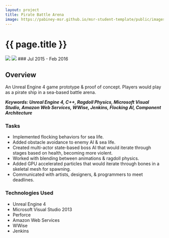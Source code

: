 ```yaml
---
layout: project
title: Pirate Battle Arena
image: https://pabiney-msr.github.io/msr-student-template/public/images/kraken.png
---
```

<h1 id="project-title">{{ page.title }}</h1>
<img class="project-image" src="https://pabiney-msr.github.io/msr-student-template/public/images/kraken.png"/>
<img class="project-image" src="https://pabiney-msr.github.io/msr-student-template/public/images/krakenvsland.png"/>
### Jul 2015 - Feb 2016

## Overview
An Unreal Engine 4 game prototype & proof of concept. Players would play as a pirate ship in a sea-based battle arena.

<b><i>Keywords: Unreal Engine 4, C++, Ragdoll Physics, Microsoft Visual Studio, Amazon Web Services, WWise, Jenkins, Flocking AI, Component Architecture</i></b>

### Tasks
* Implemented flocking behaviors for sea life.
* Added obstacle avoidance to enemy AI & sea life.
* Created multi-actor state-based boss AI that would iterate through stages based on health, becoming more violent.
* Worked with blending between animations & ragdoll physics.
* Added GPU accelerated particles that would iterate through bones in a skeletal mesh for spawning.
* Communicated with artists, designers, & programmers to meet deadlines.

### Technologies Used
* Unreal Engine 4
* Microsoft Visual Studio 2013
* Perforce
* Amazon Web Services
* WWise
* Jenkins